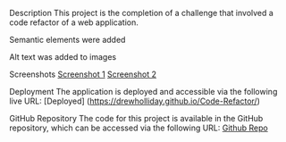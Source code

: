 Description
This project is the completion of a challenge that involved a code refactor of a web application. 

Semantic elements were added

Alt text was added to images

Screenshots
[Screenshot 1](screenshots/image.png)
[Screenshot 2](screenshots/image-1.png)

Deployment
The application is deployed and accessible via the following live URL: [Deployed] (https://drewholliday.github.io/Code-Refactor/)

GitHub Repository
The code for this project is available in the GitHub repository, which can be accessed via the following URL: [Github Repo](https://github.com/drewholliday/Code-Refactor)